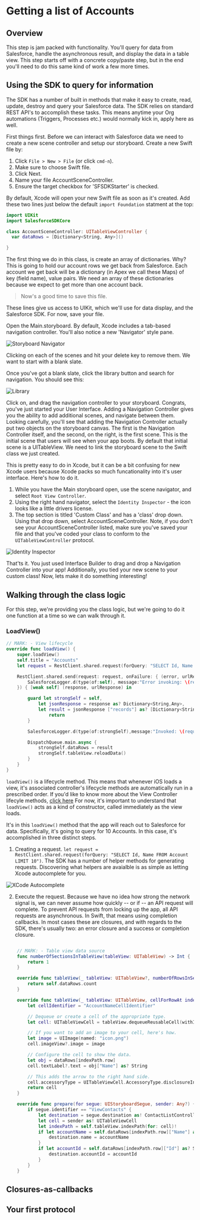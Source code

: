 # Getting a list of Accounts

## Overview

This step is jam packed with functionality. You'll query for data from Salesforce, handle the asynchronous result, and display the data in a table view. This step starts off with a concrete copy/paste step, but in the end you'll need to do this same kind of work a few more times.

## Using the SDK to query for information

The SDK has a number of built in methods that make it easy to create, read, update, destroy and query your Salesforce data. The SDK relies on standard REST API's to accomplish these tasks. This means anytime your Org automations (Triggers, Processes etc.) would normally kick in, apply here as well.

First things first. Before we can interact with Salesforce data we need to create a new scene controller and setup our storyboard. Create a new Swift file by:

1. Click `File > New > File` (or click `cmd-n`).
2. Make sure to choose Swift file.
3. Click Next.
4. Name your file AccountSceneController.
5. Ensure the target checkbox for 'SFSDKStarter' is checked.

By default, Xcode will open your new Swift file as soon as it's created. Add these two lines just below the default `import Foundation` statment at the top:

```swift
import UIKit
import SalesforceSDKCore

class AccountSceneController: UITableViewController {
  var dataRows = [Dictionary<String, Any>]()

}
```

The first thing we do in this class, is create an array of dictionaries. Why? This is going to hold our account rows we get back from Salesforce. Each account we get back will be a dictionary (in Apex we call these Maps) of key (field name), value pairs. We need an array of these dictionaries because we expect to get more than one account back.

> Now's a good time to save this file.

These lines give us access to UIKit, which we'll use for data display, and the Salesforce SDK. For now, save your file.

Open the Main.storyboard. By default, Xcode includes a tab-based navigation controller. You'll also notice a new 'Navigator' style pane.

![Storyboard Navigator](https://codefriar.github.io/IOSAndSalesforce/img/storyboardScenes.png "Storyboard Navigator")

Clicking on each of the scenes and hit your delete key to remove them. We want to start with a blank slate.

Once you've got a blank slate, click the library button and search for navigation. You should see this:

![Library](https://codefriar.github.io/IOSAndSalesforce/img/addNavigationController.png "add Navigation Controller")

Click on, and drag the navigation controller to your storyboard. Congrats, you've just started your User Interface. Adding a Navigation Controller gives you the ability to add additional scenes, and navigate between them. Looking carefully, you'll see that adding the Navigation Controller actually put two objects on the storyboard canvas. The first is the Navigation Controller itself, and the second, on the right, is the first scene. This is the initial scene that users will see when your app boots. By default that initial scene is a UITableView. We need to link the storyboard scene to the Swift class we just created.

This is pretty easy to do in Xcode, but it can be a bit confusing for new Xcode users because Xcode packs so much funcationality into it's user interface. Here's how to do it.

1. While you have the Main storyboard open, use the scene navigator, and select `Root View Controller`.
2. Using the right hand navigator, select the `Identity Inspector` - the icon looks like a little drivers license.
3. The top section is titled 'Custom Class' and has a 'class' drop down. Using that drop down, select AccountSceneController. Note, if you don't see your AccountSceneController listed, make sure you've saved your file and that you've coded your class to conform to the `UITableViewController` protocol.

![Identity Inspector](https://codefriar.github.io/IOSAndSalesforce/img/changeAssociatedController.png "Change the assocaited controller class")

That'ts it. You just used Interface Builder to drag and drop a Navigation Controller into your app! Additionally, you tied your new scene to your custom class! Now, lets make it do something interesting!

## Walking through the class logic

For this step, we're providing you the class logic, but we're going to do it one function at a time so we can walk through it.

### LoadView()

```swift
// MARK: - View lifecycle
override func loadView() {
    super.loadView()
    self.title = "Accounts"
    let request = RestClient.shared.request(forQuery: "SELECT Id, Name FROM Account LIMIT 10")

    RestClient.shared.send(request: request, onFailure: { (error, urlResponse) in
        SalesforceLogger.d(type(of:self), message:"Error invoking: \(request)")
    }) { [weak self] (response, urlResponse) in

        guard let strongSelf = self,
            let jsonResponse = response as? Dictionary<String,Any>,
            let result = jsonResponse ["records"] as? [Dictionary<String,Any>]  else {
                return
        }

        SalesforceLogger.d(type(of:strongSelf),message:"Invoked: \(request)")

        DispatchQueue.main.async {
            strongSelf.dataRows = result
            strongSelf.tableView.reloadData()
        }
    }
}
```

`loadView()` is a lifecycle method. This means that whenever iOS loads a view, it's associated controller's lifecycle methods are automatically run in a prescribed order. If you'd like to know more about the View Controller lifecyle methods, [click here](https://medium.com/@amyjoscelyn/the-life-cycle-of-a-view-c98f296fd84e) For now, it's important to understand that `loadView()` acts as a kind of constructor, called immediately as the view loads.

It's in this `loadView()` method that the app will reach out to Salesforce for data. Specifically, it's going to query for 10 Accounts. In this case, it's accomplished in three distinct steps.

1. Creating a request. `let request = RestClient.shared.request(forQuery: "SELECT Id, Name FROM Account LIMIT 10")`. The SDK has a number of helper methods for generating requests. Discovering what helpers are avaialble is as simple as letting Xcode autocomplete for you.

![XCode Autocomplete](https://codefriar.github.io/IOSAndSalesforce/img/requestAutocomplete.png "Shows Xcode autocomplete for request methods")

2. Execute the request. Because we have no idea how strong the network signal is, we can never assume how quickly -- or if -- an API request will complete. To prevent API requests from locking up the app, all API requests are asynchronous. In Swift, that means using completion callbacks. In most cases these are closures, and with regards to the SDK, there's usually two: an error closure and a success or completion closure.

```swift

    // MARK: - Table view data source
    func numberOfSectionsInTableView(tableView: UITableView) -> Int {
        return 1
    }

    override func tableView(_ tableView: UITableView?, numberOfRowsInSection section: Int) -> Int {
        return self.dataRows.count
    }

    override func tableView(_ tableView: UITableView, cellForRowAt indexPath: IndexPath) -> UITableViewCell {
        let cellIdentifier = "AccountNameCellIdentifier"

        // Dequeue or create a cell of the appropriate type.
        let cell: UITableViewCell = tableView.dequeueReusableCell(withIdentifier:cellIdentifier) ?? UITableViewCell(style: .subtitle, reuseIdentifier: cellIdentifier)

        // If you want to add an image to your cell, here's how.
        let image = UIImage(named: "icon.png")
        cell.imageView?.image = image

        // Configure the cell to show the data.
        let obj = dataRows[indexPath.row]
        cell.textLabel?.text = obj["Name"] as? String

        // This adds the arrow to the right hand side.
        cell.accessoryType = UITableViewCell.AccessoryType.disclosureIndicator
        return cell
    }

    override func prepare(for segue: UIStoryboardSegue, sender: Any?) {
        if segue.identifier == "ViewContacts" {
            let destination = segue.destination as! ContactListController
            let cell = sender as! UITableViewCell
            let indexPath = self.tableView.indexPath(for: cell)!
            if let accountName = self.dataRows[indexPath.row]["Name"] as? String {
                destination.name = accountName
            }
            if let accountId = self.dataRows[indexPath.row]["Id"] as? String {
                destination.accountId = accountId
            }
        }
    }
```

## Closures-as-callbacks

## Your first protocol
